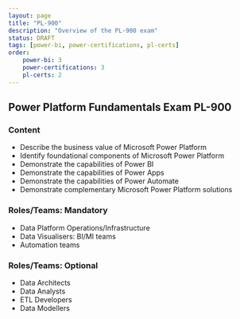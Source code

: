 ```yaml
---
layout: page
title: "PL-900"
description: "Overview of the PL-900 exam"
status: DRAFT
tags: [power-bi, power-certifications, pl-certs]
order: 
    power-bi: 3
    power-certifications: 3
    pl-certs: 2
---
```

## Power Platform Fundamentals Exam PL-900  
  
### Content  
  
- Describe the business value of Microsoft Power Platform
- Identify foundational components of Microsoft Power Platform
- Demonstrate the capabilities of Power BI
- Demonstrate the capabilities of Power Apps
- Demonstrate the capabilities of Power Automate
- Demonstrate complementary Microsoft Power Platform solutions  
  
### Roles/Teams: Mandatory  
  
- Data Platform Operations/Infrastructure
- Data Visualisers: BI/MI teams
- Automation teams  
  
### Roles/Teams: Optional  
  
- Data Architects
- Data Analysts
- ETL Developers
- Data Modellers